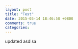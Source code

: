 ```yaml
---
layout: post
title: "Test"
date: 2015-05-14 18:46:58 +0800
comments: true
categories:
---
```

updated
asd
sa
